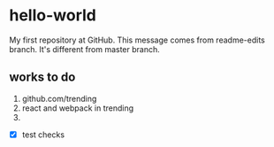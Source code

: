 # hello-world
My first repository at GitHub.
This message comes from readme-edits branch.
It's different from master branch.

## works to do
1. github.com/trending
2. react and webpack in trending
3. 
-[x] test checks
